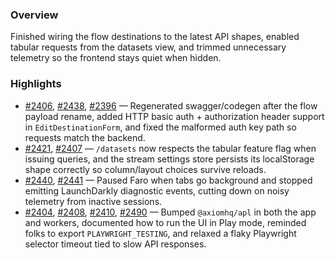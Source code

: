 ### Overview
Finished wiring the flow destinations to the latest API shapes, enabled tabular requests from the datasets view, and trimmed unnecessary telemetry so the frontend stays quiet when hidden.

### Highlights
- [#2406](https://github.com/axiomhq/app/pull/2406), [#2438](https://github.com/axiomhq/app/pull/2438), [#2396](https://github.com/axiomhq/app/pull/2396) — Regenerated swagger/codegen after the flow payload rename, added HTTP basic auth + authorization header support in `EditDestinationForm`, and fixed the malformed auth key path so requests match the backend.
- [#2421](https://github.com/axiomhq/app/pull/2421), [#2407](https://github.com/axiomhq/app/pull/2407) — `/datasets` now respects the tabular feature flag when issuing queries, and the stream settings store persists its localStorage shape correctly so column/layout choices survive reloads.
- [#2440](https://github.com/axiomhq/app/pull/2440), [#2441](https://github.com/axiomhq/app/pull/2441) — Paused Faro when tabs go background and stopped emitting LaunchDarkly diagnostic events, cutting down on noisy telemetry from inactive sessions.
- [#2404](https://github.com/axiomhq/app/pull/2404), [#2408](https://github.com/axiomhq/app/pull/2408), [#2410](https://github.com/axiomhq/app/pull/2410), [#2490](https://github.com/axiomhq/app/pull/2490) — Bumped `@axiomhq/apl` in both the app and workers, documented how to run the UI in Play mode, reminded folks to export `PLAYWRIGHT_TESTING`, and relaxed a flaky Playwright selector timeout tied to slow API responses.
